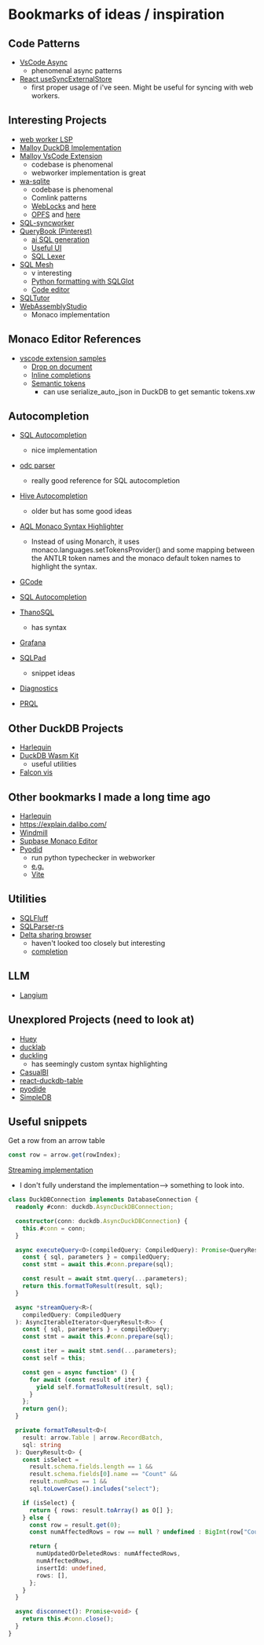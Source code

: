 # Bookmarks of ideas / inspiration

## Code Patterns

- [VsCode Async](https://github.com/microsoft/vscode/blob/main/src/vs/base/common/async.ts#L24)
  - phenomenal async patterns
- [React useSyncExternalStore](https://github.com/jacob-ebey/remix-electron-llamafile/blob/main/app/stores/latest-messages.ts)
  - first proper usage of i've seen. Might be useful for syncing with web workers.

## Interesting Projects

- [web worker LSP](https://gitlab.com/aedge/codemirror-web-workers-lsp-demo/-/blob/master/src/lib/_transport.ts)
- [Malloy DuckDB Implementation](https://github.com/malloydata/malloy/blob/main/packages/malloy-db-duckdb/src/duckdb_common.ts)
- [Malloy VsCode Extension](https://github.com/malloydata/malloy-vscode-extension/tree/main)
  - codebase is phenomenal
  - webworker implementation is great
- [wa-sqlite](https://github.com/rhashimoto/wa-sqlite/blob/master/demo/demo-worker.js)
  - codebase is phenomenal
  - Comlink patterns
  - [WebLocks](https://github.com/rhashimoto/wa-sqlite/blob/master/src/examples/IDBBatchAtomicVFS.js) and [here](https://github.com/rhashimoto/preview/blob/master/src/examples/OriginPrivateVFS.js)
  - [OPFS](https://github.com/rhashimoto/wa-sqlite/blob/master/src/examples/OriginPrivateFileSystemVFS.js) and [here](https://github.com/rhashimoto/wa-sqlite/blob/master/src/examples/AccessHandlePoolVFS.js)
- [SQL-syncworker](https://github.com/orbitinghail/sqlsync/blob/main/lib/sqlsync-worker/src/worker.ts)
- [QueryBook (Pinterest)](https://github.com/pinterest/querybook)
  - [ai SQL generation](https://github.com/pinterest/querybook/blob/master/querybook/webapp/components/AIAssistant/QueryGenerationModal.tsx)
  - [Useful UI](https://github.com/pinterest/querybook/blob/master/querybook/webapp/components/DataDocQueryCell/DataDocQueryCell.tsx)
  - [SQL Lexer](https://github.com/pinterest/querybook/blob/master/querybook/webapp/lib/sql-helper/sql-lexer.ts)
- [SQL Mesh](https://github.com/TobikoData/sqlmesh)
  - v interesting
  - [Python formatting with SQLGlot](https://github.com/TobikoData/sqlmesh/blob/main/web/client/src/workers/sqlglot/sqlglot.ts)
  - [Code editor](https://github.com/TobikoData/sqlmesh/blob/main/web/client/src/library/components/editor/EditorCode.tsx)
- [SQLTutor](https://github.com/cudbg/sqltutor/blob/3f4ffb727a76332a13e8872bf017c8fd33d23344/src/App.svelte#L194)
- [WebAssemblyStudio](https://github.com/wasdk/WebAssemblyStudio/blob/master/src/components/editor/Editor.tsx)
  - Monaco implementation

## Monaco Editor References

- [vscode extension samples](https://github.com/microsoft/vscode-extension-samples)
  - [Drop on document](https://github.com/microsoft/vscode-extension-samples/blob/main/drop-on-document/src/extension.ts)
  - [Inline completions](https://github.com/microsoft/vscode-extension-samples/blob/main/inline-completions/src/extension.ts)
  - [Semantic tokens](https://github.com/microsoft/vscode-extension-samples/tree/main/semantic-tokens-sample)
    - can use serialize_auto_json in DuckDB to get semantic tokens.xw

## Autocompletion

- [SQL Autocompletion](https://github.com/L1atte/vanilla-monaco-with-lsp-dap/blob/sql/src/Worker/generateSuggestion.ts)
  - nice implementation
- [odc parser](https://github.com/oceanbase/odc-parser-js/blob/main/packages/monaco-plugin-ob/src/obmysql/monarch/obmysql.ts)
  - really good reference for SQL autocompletion
- [Hive Autocompletion](https://github.com/liuwenzhuang/monaco-hive-editor/blob/main/packages/hive-editor/src/CompletionItemAdapter.ts)
  - older but has some good ideas
- [AQL Monaco Syntax Highlighter](https://codesandbox.io/p/devbox/github/JohannesOehm/aql-monaco-editor/tree/master/)
  - Instead of using Monarch, it uses monaco.languages.setTokensProvider() and some mapping between the ANTLR token names and the monaco default token names to highlight the syntax.
- [GCode](https://github.com/appliedengdesign/vscode-gcode-syntax/blob/master/src/hovers/gcodeHoverControl.ts)
- [SQL Autocompletion](https://github.com/L1atte/vanilla-monaco-with-lsp-dap/blob/sql/src/AutoCompletion/AutoComplete.ts)
- [ThanoSQL](https://github.com/smartmind-team/thanosql-editor/blob/main/src/thanosql/config.ts)
  - has syntax
- [Grafana](https://github.com/grafana/grafana/blob/main/packages/grafana-ui/src/components/Monaco/suggestions.ts)
- [SQLPad](https://github.com/DiscoverForever/monaco-sqlpad/blob/master/src/core/snippets.js)

  - snippet ideas

- [Diagnostics](https://stackoverflow.com/questions/76792125/set-up-listeners-when-a-model-is-created-or-disposed-for-monaco-editor-react)
- [PRQL](https://github.com/PRQL/prql/blob/main/web/playground/src/workbench/Workbench.jsx)

## Other DuckDB Projects

- [Harlequin](https://github.com/tconbeer/harlequin)
- [DuckDB Wasm Kit](https://github.com/holdenmatt/duckdb-wasm-kit/blob/main/src/files/exportFile.ts)
  - useful utilities
- [Falcon vis](https://github.com/cmudig/falcon-vis/blob/main/falcon-vis/src/db/arrow.ts)

## Other bookmarks I made a long time ago

- [Harlequin](https://github.com/tconbeer/harlequin/blob/main/src/harlequin/autocomplete/completion.py)
- <https://explain.dalibo.com/>
- [Windmill](https://github.com/windmill-labs/windmill/blob/main/frontend/src/lib/components/Editor.svelte)
- [Supbase Monaco Editor](https://github.com/supabase/supabase/blob/master/apps/studio/components/interfaces/SQLEditor/SQLEditor.tsx)
- [Pyodid](https://github.com/cudbg/sqltutor/blob/main/src/pyodide.ts)
  - run python typechecker in webworker
  - [e.g.](https://github.com/xhluca/react-pyodide-template/blob/main/src/App.js)
  - [Vite](https://github.com/vitejs/vite/discussions/12052)

## Utilities

- [SQLFluff](https://github.com/sqlfluff/sqlfluff/blob/main/src/sqlfluff/dialects/dialect_duckdb.py)
- [SQLParser-rs](https://github.com/search?q=duckdb+grammar&type=code&p=1#:~:text=1%20more%20match-,sqlparser%2Drs/sqlparser%2Drs,-%C2%B7%C2%A0src/dialect)
- [Delta sharing browser](https://github.com/stikkireddy/delta-sharing-browser/blob/main/src/components/store/SqlStore.tsx)
  - haven't looked too closely but interesting
  - [completion](https://github.com/stikkireddy/delta-sharing-browser/blob/main/src/components/sql-editor/CodeEditor.tsx)

## LLM

- [Langium](https://langium.org/tutorials/langium_and_monaco/)

## Unexplored Projects (need to look at)

- [Huey](https://github.com/rpbouman/huey)
- [ducklab](https://github.com/HassaanAkbar/ducklab/blob/main/src/core/data/duckdb_wasm/DuckdbDataSource.ts)
- [duckling](https://github.com/l1xnan/duckling/blob/main/src/languages/duckdb/duckdb.ts)
  - has seemingly custom syntax highlighting
- [CasualBI](https://github.com/copypastedeveloper/CasualBI/blob/main/casual.BI.ui/src/duckDb/useDuckDb.tsx)
- [react-duckdb-table](https://github.com/shaunstoltz/duckdb-wasm/tree/master/packages/react-duckdb-table/src)
- [pyodide](https://github.com/letterfowl/Platyrhynchos/blob/main/app/src/index.js)
- [SimpleDB](https://github.com/nshiab/simple-data-analysis/blob/main/src/class/SimpleDB.ts)

## Useful snippets

Get a row from an arrow table

```ts
const row = arrow.get(rowIndex);
```

[Streaming implementation](https://github.com/runoshun/kysely-duckdb/blob/main/src/driver-wasm.ts)

- I don't fully understand the implementation--> something to look into.

```ts
class DuckDBConnection implements DatabaseConnection {
  readonly #conn: duckdb.AsyncDuckDBConnection;

  constructor(conn: duckdb.AsyncDuckDBConnection) {
    this.#conn = conn;
  }

  async executeQuery<O>(compiledQuery: CompiledQuery): Promise<QueryResult<O>> {
    const { sql, parameters } = compiledQuery;
    const stmt = await this.#conn.prepare(sql);

    const result = await stmt.query(...parameters);
    return this.formatToResult(result, sql);
  }

  async *streamQuery<R>(
    compiledQuery: CompiledQuery
  ): AsyncIterableIterator<QueryResult<R>> {
    const { sql, parameters } = compiledQuery;
    const stmt = await this.#conn.prepare(sql);

    const iter = await stmt.send(...parameters);
    const self = this;

    const gen = async function* () {
      for await (const result of iter) {
        yield self.formatToResult(result, sql);
      }
    };
    return gen();
  }

  private formatToResult<O>(
    result: arrow.Table | arrow.RecordBatch,
    sql: string
  ): QueryResult<O> {
    const isSelect =
      result.schema.fields.length == 1 &&
      result.schema.fields[0].name == "Count" &&
      result.numRows == 1 &&
      sql.toLowerCase().includes("select");

    if (isSelect) {
      return { rows: result.toArray() as O[] };
    } else {
      const row = result.get(0);
      const numAffectedRows = row == null ? undefined : BigInt(row["Count"]);

      return {
        numUpdatedOrDeletedRows: numAffectedRows,
        numAffectedRows,
        insertId: undefined,
        rows: [],
      };
    }
  }

  async disconnect(): Promise<void> {
    return this.#conn.close();
  }
}
```
